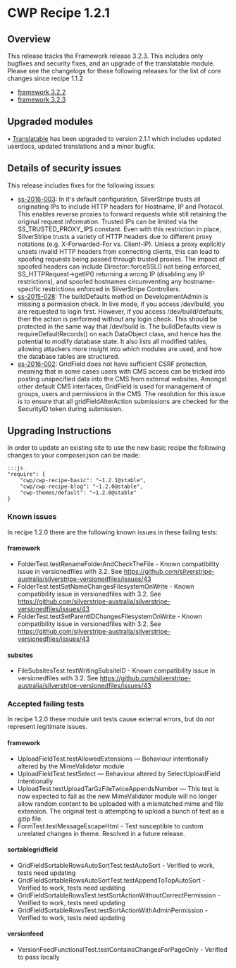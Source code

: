 # CWP Recipe 1.2.1

## Overview

This release tracks the Framework release 3.2.3. This includes only bugfixes and security fixes, and an upgrade of the translatable module.
Please see the changelogs for these following releases for the list of core changes since recipe 1.1.2

 * [framework 3.2.2](https://docs.silverstripe.org/en/3.2/changelogs/3.2.2/)
 * [framework 3.2.3](https://docs.silverstripe.org/en/3.2/changelogs/3.2.3/)

## Upgraded modules

 • [Translatable](https://github.com/silverstripe/silverstripe-translatable) has been upgraded to version 2.1.1 which includes updated userdocs, updated translations and a minor bugfix.

## Details of security issues

This release includes fixes for the following issues:

 * [ss-2016-003](http://www.silverstripe.org/download/security-releases/ss-2016-003): In it's default
   configuration, SilverStripe trusts all originating IPs to include HTTP headers for Hostname, IP and
   Protocol. This enables reverse proxies to forward requests while still retaining the original request
   information. Trusted IPs can be limited via the SS_TRUSTED_PROXY_IPS constant. Even with this
   restriction in place, SilverStripe trusts a variety of HTTP headers due to different proxy notations
   (e.g. X-Forwarded-For vs. Client-IP). Unless a proxy explicitly unsets invalid HTTP headers from
   connecting clients, this can lead to spoofing requests being passed through trusted proxies.
   The impact of spoofed headers can include Director::forceSSL() not being enforced,
   SS_HTTPRequest->getIP() returning a wrong IP (disabling any IP restrictions), and spoofed hostnames
   circumventing any hostname-specific restrictions enforced in SilverStripe Controllers.
 * [ss-2015-028](http://www.silverstripe.org/download/security-releases/ss-2015-028): The buildDefaults
   method on DevelopmentAdmin is missing a permission check. In live mode, if you access /dev/build,
   you are requested to login first. However, if you access /dev/build/defaults, then the action is
   performed without any login check. This should be protected in the same way that /dev/build is.
   The buildDefaults view is requireDefaultRecords() on each DataObject class, and hence has the
   potential to modify database state. It also lists all modified tables, allowing attackers more
   insight into which modules are used, and how the database tables are structured.
 * [ss-2016-002](http://www.silverstripe.org/download/security-releases/ss-2016-002): GridField does
   not have sufficient CSRF protection, meaning that in some cases users with CMS access can be tricked
   into posting unspecified data into the CMS from external websites. Amongst other default CMS interfaces,
   GridField is used for management of groups, users and permissions in the CMS.
   The resolution for this issue is to ensure that all gridFieldAlterAction submissions are checked
   for the SecurityID token during submission.

## Upgrading Instructions

In order to update an existing site to use the new basic recipe the following changes to your composer.json
can be made:

    :::js
    "require": {
    	"cwp/cwp-recipe-basic": "~1.2.1@stable",
    	"cwp/cwp-recipe-blog": "~1.2.0@stable",
    	"cwp-themes/default": "~1.2.0@stable"
    }

### Known issues

In recipe 1.2.0 there are the following known issues in these failing tests:

#### framework

 * FolderTest.testRenameFolderAndCheckTheFile - Known compatibility issue in versionedfiles
  with 3.2. See https://github.com/silverstripe-australia/silverstripe-versionedfiles/issues/43
 * FolderTest.testSetNameChangesFilesystemOnWrite - Known compatibility issue in versionedfiles
  with 3.2. See https://github.com/silverstripe-australia/silverstripe-versionedfiles/issues/43
 * FolderTest.testSetParentIDChangesFilesystemOnWrite - Known compatibility issue in versionedfiles
  with 3.2. See https://github.com/silverstripe-australia/silverstripe-versionedfiles/issues/43

#### subsites

 * FileSubsitesTest.testWritingSubsiteID - Known compatibility issue in versionedfiles
  with 3.2. See https://github.com/silverstripe-australia/silverstripe-versionedfiles/issues/43

### Accepted failing tests

In recipe 1.2.0 these module unit tests cause external errors, but do not represent legitimate issues.

#### framework

 * UploadFieldTest.testAllowedExtensions — Behaviour intentionally altered by the MimeValidator module
 * UploadFieldTest.testSelect — Behaviour altered by SelectUploadField intentionally
 * UploadTest.testUploadTarGzFileTwiceAppendsNumber — This test is now expected
  to fail as the new MimeValidator module will no longer allow random content to
  be uploaded with a mismatched mime and file extension. The original test is
  attempting to upload a bunch of text as a gzip file.
 * FormTest.testMessageEscapeHtml - Test susceptible to custom unrelated changes in theme.
  Resolved in a future release.

#### sortablegridfield

 * GridFieldSortableRowsAutoSortTest.testAutoSort - Verified to work, tests need updating
 * GridFieldSortableRowsAutoSortTest.testAppendToTopAutoSort - Verified to work, tests need updating
 * GridFieldSortableRowsTest.testSortActionWithoutCorrectPermission - Verified to work, tests need updating
 * GridFieldSortableRowsTest.testSortActionWithAdminPermission - Verified to work, tests need updating
 
#### versionfeed
 * VersionFeedFunctionalTest.testContainsChangesForPageOnly - Verified to pass locally
